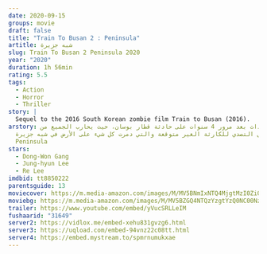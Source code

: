 ```yaml
---
date: 2020-09-15
groups: movie
draft: false
title: "Train To Busan 2 : Peninsula"
artitle: شبه جزيرة
slug: Train To Busan 2 Peninsula 2020
year: "2020"
duration: 1h 56min
rating: 5.5
tags:
  - Action
  - Horror
  - Thriller
story: |
  Sequel to the 2016 South Korean zombie film Train to Busan (2016).
arstory: تدور الأحداث بعد مرور 4 سنوات على حادثة قطار بوسان، حيث يحارب الجميع من
  أجل التصدي للكارثة الغير متوقعة والتي دمرت كل شيء على الأرض في شبه جزيرة
  Peninsula
stars:
  - Dong-Won Gang
  - Jung-hyun Lee
  - Re Lee
imdbid: tt8850222
parentsguide: 13
moviecover: https://m.media-amazon.com/images/M/MV5BNmIxNTQ4MjgtMzI0Zi00N2I5LWIxZDAtZDFlNzA5N2JiNmZmXkEyXkFqcGdeQXVyMjU0ODQ5NTA@._V1_SY1000_CR0,0,701,1000_AL_.jpg
moviebg: https://m.media-amazon.com/images/M/MV5BZGQ4NTQzYzgtYzQ0NC00NzY5LWEwOTMtZmIyNTA4MDYxNTdjXkEyXkFqcGdeQXVyMTkxNjUyNQ@@._V1_.jpg
trailer: https://www.youtube.com/embed/yVucSRLLeIM
fushaarid: "31649"
server2: https://vidlox.me/embed-xehu831gvzg6.html
server3: https://uqload.com/embed-94vnz22c08tt.html
server4: https://embed.mystream.to/spmrnumukxae
---
```

